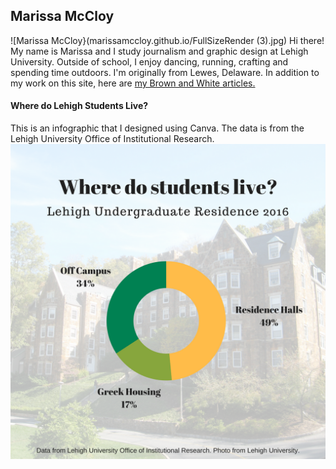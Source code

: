 ## Marissa McCloy

![Marissa McCloy}(marissamccloy.github.io/FullSizeRender (3).jpg)
Hi there! My name is Marissa and I study journalism and graphic design at Lehigh University. Outside of school, I enjoy dancing, running, crafting and spending time outdoors. I'm originally from Lewes, Delaware. In addition to my work on this site, here are 
[my Brown and White articles.](http://thebrownandwhite.com/author/mem220/)



#### Where do Lehigh Students Live?

This is an infographic that I designed using Canva. The data is from the Lehigh University Office of Institutional Research. 
![Lehigh Undergraduate Residence](https://github.com/marissamccloy/marissamccloy.github.io/blob/master/Lehigh%20Residence%20Infographic.png?raw=true)
